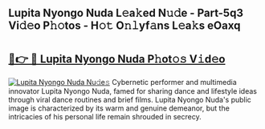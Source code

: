 ## Lupita Nyongo Nuda L𝚎a𝚔ed N𝚞𝚍e - Part-5q3 Vi𝚍𝚎o P𝚑𝚘tos - H𝚘𝚝 O𝚗𝚕yf𝚊ns L𝚎a𝚔s eOaxq

# <h2><a href="http://kfa81c.oniu.top/?m=Lupita+Nyongo+Nuda">🔗👉 🔴 Lupita Nyongo Nuda P𝚑ot𝚘𝚜 V𝚒d𝚎o</a></h2>

[![Lupita Nyongo Nuda Nu𝚍e𝚜](https://i.imgur.com/0qMVB7G.gif)](http://kfa81c.oniu.top/?m=Lupita+Nyongo+Nuda)
Cybernetic performer and multimedia innovator Lupita Nyongo Nuda, famed for sharing dance and lifestyle ideas through viral dance routines and brief films. Lupita Nyongo Nuda's public image is characterized by its warm and genuine demeanor, but the intricacies of his personal life remain shrouded in secrecy.  
